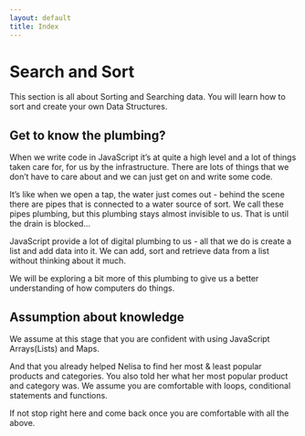 ```yaml
---
layout: default
title: Index
---
```


# Search and Sort

This section is all about Sorting and Searching data. You will learn how to sort and create your own Data Structures.

## Get to know the plumbing?

When we write code in JavaScript it’s at quite a high level and a lot of things taken care for, for us by the infrastructure. There are lots of things that we don’t have to care about and we can just get on and write some code.

It’s like when we open a tap, the water just comes out - behind the scene there are pipes that is connected to a water source of sort. We call these pipes plumbing, but this plumbing stays almost invisible to us. That is until the drain is blocked…

JavaScript provide a lot of digital plumbing to us - all that we do is create a list and add data into it. We can add, sort and retrieve data from a list without thinking about it much.

We will be exploring a bit more of this plumbing to give us a better understanding of how computers do things.

## Assumption about knowledge

We assume at this stage that you are confident with using JavaScript Arrays(Lists) and Maps.

And that you already helped Nelisa to find her most & least popular products and categories. You also told her what her most popular product and category was. We assume you are comfortable with loops, conditional statements and functions.

If not stop right here and come back once you are comfortable with all the above.
